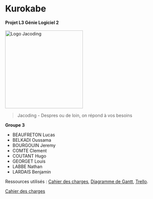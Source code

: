 # Kurokabe

**Projet L3 Génie Logiciel 2**
<br><br><img style="width:250px;" src="https://cdn.discordapp.com/attachments/520318904170709023/932563002555764787/Jacoding_Logo_Blanc.png" alt="Logo Jacoding">

> Jacoding - Despres ou de loin, on répond à vos besoins


**Groupe 3**
- BEAUFRETON Lucas
- BELKADI Oussama
- BOURGOUIN Jeremy
- COMTE Clement
- COUTANT Hugo
- GEORGET Louis
- LABBE Nathan
- LARDAIS Benjamin


Ressources utilisés : 
[Cahier des charges](https://docs.google.com/document/d/1FlOhuZBHOW_MoYjFRI37mKT_h2xnf7UtVAXiw66D7dE/edit?usp=sharing),
[Diagramme de Gantt](https://docs.google.com/spreadsheets/d/19JpsNgYenO6e5OJJh9Wqvrw7NUWOYOXc-5A1ql4AVF8/edit#gid=0),
[Trello](https://trello.com/b/AYIpps7L/jacoding).

<a target="_blank" href="https://docs.google.com/document/d/1FlOhuZBHOW_MoYjFRI37mKT_h2xnf7UtVAXiw66D7dE/edit?usp=sharing">Cahier des charges</a>

